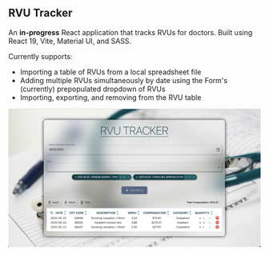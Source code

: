 ## RVU Tracker

An **in-progress** React application that tracks RVUs for doctors. Built using React 19, Vite, Material UI, and SASS.

Currently supports:
<ul>
    <li>Importing a table of RVUs from a local spreadsheet file</li>
    <li>Adding multiple RVUs simultaneously by date using the Form's (currently) prepopulated dropdown of RVUs</li>
    <li>Importing, exporting, and removing from the RVU table</li>
</ul>

![RVU Tracker](./src/assets/screenshots/Screenshot%205.png)
